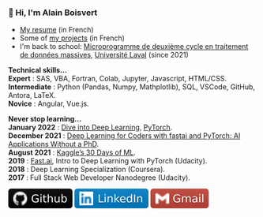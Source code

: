 ### 👋 Hi, I'm Alain Boisvert

- [My resume](resume.md) (in French)
- Some of [my projects](projects.md) (in French)
- I'm back to school: [Microprogramme de deuxième cycle en traitement de données massives](https://www.fsg.ulaval.ca/etudes/programmes-detudes/microprogramme-de-deuxieme-cycle-en-traitement-de-donnees-massives/), [Université Laval](https://www.ulaval.ca/) (since 2021)

**Technical skills...**<br>
**Expert** : SAS, VBA, Fortran, Colab, Jupyter, Javascript, HTML/CSS.<br>
**Intermediate** : Python (Pandas, Numpy, Mathplotlib), SQL, VSCode, GitHub, Antora, LaTeX.<br>
**Novice** : Angular, Vue.js.

**Never stop learning...**<br>
**January 2022** : [Dive into Deep Learning](https://d2l.ai/), [PyTorch](https://pytorch.org/).<br>
**December 2021** : [Deep Learning for Coders with fastai and PyTorch: AI Applications Without a PhD](https://course.fast.ai/).<br>
**August 2021** : [Kaggle’s 30 Days of ML](https://www.kaggle.com/thirty-days-of-ml).<br>
**2019** : [Fast.ai](https://course.fast.ai/), Intro to Deep Learning with PyTorch (Udacity).<br>
**2018** : Deep Learning Specialization (Coursera).<br>
**2017** : Full Stack Web Developer Nanodegree (Udacity).

<a href="https://github.com/boisalai"><img src="images/github.svg"></a>
<a href="https://www.linkedin.com/in/alain-boisvert-98b058156/"><img src="images/linkedin-2.svg"></a>
<a href="mailto:ay.boisvert@gmail.com"><img src="images/gmail.svg"></a>
